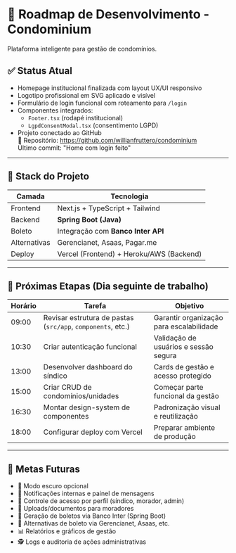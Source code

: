 # 🧾 Roadmap de Desenvolvimento - Condominium

Plataforma inteligente para gestão de condomínios.

## ✅ Status Atual

- Homepage institucional finalizada com layout UX/UI responsivo
- Logotipo profissional em SVG aplicado e visível
- Formulário de login funcional com roteamento para `/login`
- Componentes integrados:
  - `Footer.tsx` (rodapé institucional)
  - `LgpdConsentModal.tsx` (consentimento LGPD)
- Projeto conectado ao GitHub  
  🔗 Repositório: https://github.com/willianfruttero/condominium  
  Último commit: "Home com login feito"

---

## 🧠 Stack do Projeto

| Camada        | Tecnologia                        |
|---------------|------------------------------------|
| Frontend      | Next.js + TypeScript + Tailwind    |
| Backend       | **Spring Boot (Java)**             |
| Boleto        | Integração com **Banco Inter API** |
| Alternativas  | Gerencianet, Asaas, Pagar.me       |
| Deploy        | Vercel (Frontend) + Heroku/AWS (Backend) |

---

## 📅 Próximas Etapas (Dia seguinte de trabalho)

| Horário | Tarefa | Objetivo |
|--------|--------|----------|
| 09:00  | Revisar estrutura de pastas (`src/app`, `components`, etc.) | Garantir organização para escalabilidade |
| 10:30  | Criar autenticação funcional | Validação de usuários e sessão segura |
| 13:00  | Desenvolver dashboard do síndico | Cards de gestão e acesso protegido |
| 15:00  | Criar CRUD de condomínios/unidades | Começar parte funcional da gestão |
| 16:30  | Montar design-system de componentes | Padronização visual e reutilização |
| 18:00  | Configurar deploy com Vercel | Preparar ambiente de produção |

---

## 🎯 Metas Futuras

- 🌙 Modo escuro opcional
- 🔔 Notificações internas e painel de mensagens
- 🔐 Controle de acesso por perfil (síndico, morador, admin)
- 📄 Uploads/documentos para moradores
- 🧾 Geração de boletos via Banco Inter (Spring Boot)
- 🔌 Alternativas de boleto via Gerencianet, Asaas, etc.
- 📊 Relatórios e gráficos de gestão
- 🕵️ Logs e auditoria de ações administrativas
